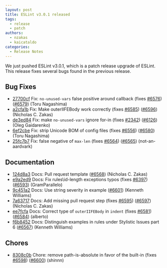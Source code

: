 ```yaml
---
layout: post
title: ESLint v3.0.1 released
tags:
  - release
  - patch
authors:
  - nzakas
  - kaicataldo
categories:
  - Release Notes
---
```


We just pushed ESLint v3.0.1, which is a patch release upgrade of ESLint. This release  fixes several bugs found in the previous release.










## Bug Fixes


* [27700cf](https://github.com/eslint/eslint/commit/27700cf) Fix: `no-unused-vars` false positive around callback (fixes [#6576](https://github.com/eslint/eslint/issues/6576)) ([#6579](https://github.com/eslint/eslint/issues/6579)) (Toru Nagashima)
* [a2cfa1b](https://github.com/eslint/eslint/commit/a2cfa1b) Fix: Make outerIIFEBody work correctly (fixes [#6585](https://github.com/eslint/eslint/issues/6585)) ([#6596](https://github.com/eslint/eslint/issues/6596)) (Nicholas C. Zakas)
* [de3ed84](https://github.com/eslint/eslint/commit/de3ed84) Fix: make `no-unused-vars` ignore for-in (fixes [#2342](https://github.com/eslint/eslint/issues/2342)) ([#6126](https://github.com/eslint/eslint/issues/6126)) (Oleg Gaidarenko)
* [6ef2cbe](https://github.com/eslint/eslint/commit/6ef2cbe) Fix: strip Unicode BOM of config files (fixes [#6556](https://github.com/eslint/eslint/issues/6556)) ([#6580](https://github.com/eslint/eslint/issues/6580)) (Toru Nagashima)
* [25fc7b7](https://github.com/eslint/eslint/commit/25fc7b7) Fix: false negative of `max-len` (fixes [#6564](https://github.com/eslint/eslint/issues/6564)) ([#6565](https://github.com/eslint/eslint/issues/6565)) (not-an-aardvark)




## Documentation


* [124d8a3](https://github.com/eslint/eslint/commit/124d8a3) Docs: Pull request template ([#6568](https://github.com/eslint/eslint/issues/6568)) (Nicholas C. Zakas)
* [e9a2ed9](https://github.com/eslint/eslint/commit/e9a2ed9) Docs: Fix rules\id-length exceptions typos (fixes [#6397](https://github.com/eslint/eslint/issues/6397)) ([#6593](https://github.com/eslint/eslint/issues/6593)) (GramParallelo)
* [9c451a2](https://github.com/eslint/eslint/commit/9c451a2) Docs: Use string severity in example ([#6601](https://github.com/eslint/eslint/issues/6601)) (Kenneth Williams)
* [7a63717](https://github.com/eslint/eslint/commit/7a63717) Docs: Add missing pull request step (fixes [#6595](https://github.com/eslint/eslint/issues/6595)) ([#6597](https://github.com/eslint/eslint/issues/6597)) (Nicholas C. Zakas)
* [ee7fcfa](https://github.com/eslint/eslint/commit/ee7fcfa) Docs: Correct type of `outerIIFEBody` in `indent` (fixes [#6581](https://github.com/eslint/eslint/issues/6581)) ([#6584](https://github.com/eslint/eslint/issues/6584)) (alberto)
* [f6b8452](https://github.com/eslint/eslint/commit/f6b8452) Docs: Distinguish examples in rules under Stylistic Issues part 6 ([#6567](https://github.com/eslint/eslint/issues/6567)) (Kenneth Williams)








## Chores


* [8308c0b](https://github.com/eslint/eslint/commit/8308c0b) Chore: remove path-is-absolute in favor of the built-in (fixes [#6598](https://github.com/eslint/eslint/issues/6598)) ([#6600](https://github.com/eslint/eslint/issues/6600)) (shinnn)
